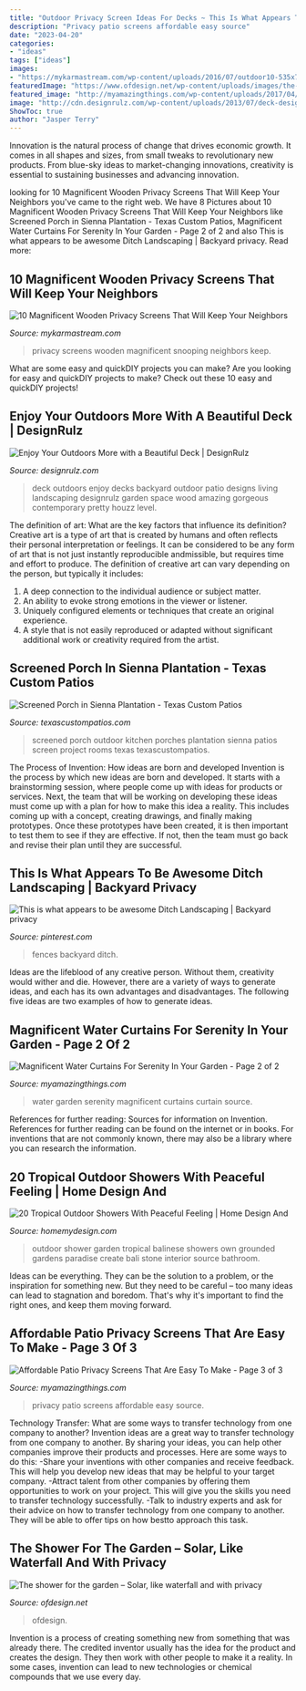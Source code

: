 ```yaml
---
title: "Outdoor Privacy Screen Ideas For Decks ~ This Is What Appears To Be Awesome Ditch Landscaping"
description: "Privacy patio screens affordable easy source"
date: "2023-04-20"
categories:
- "ideas"
tags: ["ideas"]
images:
- "https://mykarmastream.com/wp-content/uploads/2016/07/outdoor10-535x713.jpg"
featuredImage: "https://www.ofdesign.net/wp-content/uploads/images/the-shower-for-the-garden-solar-like-waterfall-and-with-privacy-8-1292910839.jpg"
featured_image: "http://myamazingthings.com/wp-content/uploads/2017/04/7dc20e33084681f10ac8ccb24c028408.jpg"
image: "http://cdn.designrulz.com/wp-content/uploads/2013/07/deck-designrulz-2.jpg"
ShowToc: true
author: "Jasper Terry"
---
```



Innovation is the natural process of change that drives economic growth. It comes in all shapes and sizes, from small tweaks to revolutionary new products. From blue-sky ideas to market-changing innovations, creativity is essential to sustaining businesses and advancing innovation.

	

		
looking for 10 Magnificent Wooden Privacy Screens That Will Keep Your Neighbors you've came to the right web. We have 8 Pictures about 10 Magnificent Wooden Privacy Screens That Will Keep Your Neighbors like Screened Porch in Sienna Plantation - Texas Custom Patios, Magnificent Water Curtains For Serenity In Your Garden - Page 2 of 2 and also This is what appears to be awesome Ditch Landscaping | Backyard privacy. Read more:
		
    
## 10 Magnificent Wooden Privacy Screens That Will Keep Your Neighbors

<img loading=lazy src="https://mykarmastream.com/wp-content/uploads/2016/07/outdoor10-535x713.jpg" onerror="this.onerror=null;this.src='https://tse1.mm.bing.net/th?id=OIP.Ste2sUsL_c9-HxZkVSs2DgHaJ3&amp;pid=15.1';" alt="10 Magnificent Wooden Privacy Screens That Will Keep Your Neighbors">

_Source: mykarmastream.com_

>privacy screens wooden magnificent snooping neighbors keep. 

	

What are some easy and quickDIY projects you can make?
Are you looking for easy and quickDIY projects to make? Check out these 10 easy and quickDIY projects!

    
## Enjoy Your Outdoors More With A Beautiful Deck | DesignRulz

<img loading=lazy src="http://cdn.designrulz.com/wp-content/uploads/2013/07/deck-designrulz-2.jpg" onerror="this.onerror=null;this.src='https://tse1.mm.bing.net/th?id=OIP.4LrcLY0nJkiyRKmgFJ87twHaJJ&amp;pid=15.1';" alt="Enjoy Your Outdoors More with a Beautiful Deck | DesignRulz">

_Source: designrulz.com_

>deck outdoors enjoy decks backyard outdoor patio designs living landscaping designrulz garden space wood amazing gorgeous contemporary pretty houzz level. 

	

The definition of art: What are the key factors that influence its definition?
Creative art is a type of art that is created by humans and often reflects their personal interpretation or feelings. It can be considered to be any form of art that is not just instantly reproducible andmissible, but requires time and effort to produce. The definition of creative art can vary depending on the person, but typically it includes:
1. A deep connection to the individual audience or subject matter.
2. An ability to evoke strong emotions in the viewer or listener.
3. Uniquely configured elements or techniques that create an original experience.
4. A style that is not easily reproduced or adapted without significant additional work or creativity required from the artist.

    
## Screened Porch In Sienna Plantation - Texas Custom Patios

<img loading=lazy src="https://texascustompatios.com/wp-content/uploads/2015/08/DSC09588-e1444831607904.jpg" onerror="this.onerror=null;this.src='https://tse2.mm.bing.net/th?id=OIP.M-TUd9NbCJY-jQN6usJzjgHaE9&amp;pid=15.1';" alt="Screened Porch in Sienna Plantation - Texas Custom Patios">

_Source: texascustompatios.com_

>screened porch outdoor kitchen porches plantation sienna patios screen project rooms texas texascustompatios. 

	

The Process of Invention: How ideas are born and developed
Invention is the process by which new ideas are born and developed. It starts with a brainstorming session, where people come up with ideas for products or services. Next, the team that will be working on developing these ideas must come up with a plan for how to make this idea a reality. This includes coming up with a concept, creating drawings, and finally making prototypes. Once these prototypes have been created, it is then important to test them to see if they are effective. If not, then the team must go back and revise their plan until they are successful.

    
## This Is What Appears To Be Awesome Ditch Landscaping | Backyard Privacy

<img loading=lazy src="https://i.pinimg.com/736x/84/8d/17/848d17ed0a937912db5af2d3ec71212c.jpg" onerror="this.onerror=null;this.src='https://tse4.mm.bing.net/th?id=OIP.EWyjEVGihcdRcuR0MT-wZwHaJ3&amp;pid=15.1';" alt="This is what appears to be awesome Ditch Landscaping | Backyard privacy">

_Source: pinterest.com_

>fences backyard ditch. 

	

Ideas are the lifeblood of any creative person. Without them, creativity would wither and die. However, there are a variety of ways to generate ideas, and each has its own advantages and disadvantages. The following five ideas are two examples of how to generate ideas.

    
## Magnificent Water Curtains For Serenity In Your Garden - Page 2 Of 2

<img loading=lazy src="http://myamazingthings.com/wp-content/uploads/2017/03/rain-curtain.jpg" onerror="this.onerror=null;this.src='https://tse1.mm.bing.net/th?id=OIP.dbi6Y73BRZiMxBhypahlxQHaJ4&amp;pid=15.1';" alt="Magnificent Water Curtains For Serenity In Your Garden - Page 2 of 2">

_Source: myamazingthings.com_

>water garden serenity magnificent curtains curtain source. 

	

References for further reading: Sources for information on Invention.
References for further reading can be found on the internet or in books. For inventions that are not commonly known, there may also be a library where you can research the information.

    
## 20 Tropical Outdoor Showers With Peaceful Feeling | Home Design And

<img loading=lazy src="http://homemydesign.com/wp-content/uploads/2016/10/stone-outdoor-shower-designs.jpg" onerror="this.onerror=null;this.src='https://tse3.mm.bing.net/th?id=OIP.xoYVvrzXvuxIGEBVp5VS1AHaJ4&amp;pid=15.1';" alt="20 Tropical Outdoor Showers With Peaceful Feeling | Home Design And">

_Source: homemydesign.com_

>outdoor shower garden tropical balinese showers own grounded gardens paradise create bali stone interior source bathroom. 

	

Ideas can be everything. They can be the solution to a problem, or the inspiration for something new. But they need to be careful – too many ideas can lead to stagnation and boredom. That's why it's important to find the right ones, and keep them moving forward.

    
## Affordable Patio Privacy Screens That Are Easy To Make - Page 3 Of 3

<img loading=lazy src="http://myamazingthings.com/wp-content/uploads/2017/04/7dc20e33084681f10ac8ccb24c028408.jpg" onerror="this.onerror=null;this.src='https://tse3.mm.bing.net/th?id=OIP.4PvwfuaTnJzhZ015YpovxQHaG3&amp;pid=15.1';" alt="Affordable Patio Privacy Screens That Are Easy To Make - Page 3 of 3">

_Source: myamazingthings.com_

>privacy patio screens affordable easy source. 

	

Technology Transfer: What are some ways to transfer technology from one company to another?
Invention ideas are a great way to transfer technology from one company to another. By sharing your ideas, you can help other companies improve their products and processes. Here are some ways to do this: 
-Share your inventions with other companies and receive feedback. This will help you develop new ideas that may be helpful to your target company.
-Attract talent from other companies by offering them opportunities to work on your project. This will give you the skills you need to transfer technology successfully.
-Talk to industry experts and ask for their advice on how to transfer technology from one company to another. They will be able to offer tips on how bestto approach this task.

    
## The Shower For The Garden – Solar, Like Waterfall And With Privacy

<img loading=lazy src="https://www.ofdesign.net/wp-content/uploads/images/the-shower-for-the-garden-solar-like-waterfall-and-with-privacy-8-1292910839.jpg" onerror="this.onerror=null;this.src='https://tse3.mm.bing.net/th?id=OIP.IdWIYbLjxdBLsnL0AlFfXAHaLH&amp;pid=15.1';" alt="The shower for the garden – Solar, like waterfall and with privacy">

_Source: ofdesign.net_

>ofdesign. 

	

Invention is a process of creating something new from something that was already there. The credited inventor usually has the idea for the product and creates the design. They then work with other people to make it a reality. In some cases, invention can lead to new technologies or chemical compounds that we use every day.


